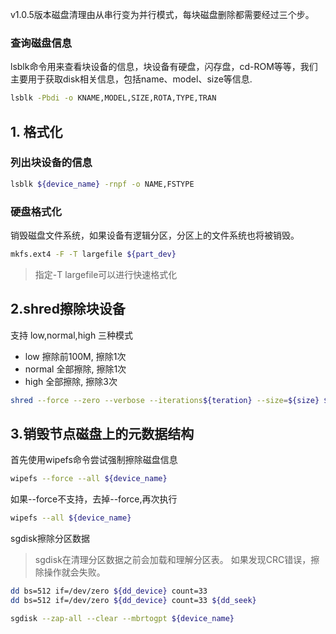 
v1.0.5版本磁盘清理由从串行变为并行模式，每块磁盘删除都需要经过三个步。

### 查询磁盘信息

lsblk命令用来查看块设备的信息，块设备有硬盘，闪存盘，cd-ROM等等，我们主要用于获取disk相关信息，包括name、model、size等信息.

```bash
lsblk -Pbdi -o KNAME,MODEL,SIZE,ROTA,TYPE,TRAN
```

## 1. 格式化

### 列出块设备的信息

```bash
lsblk ${device_name} -rnpf -o NAME,FSTYPE
```

### 硬盘格式化

销毁磁盘文件系统，如果设备有逻辑分区，分区上的文件系统也将被销毁。

```bash
mkfs.ext4 -F -T largefile ${part_dev}
```
> 指定-T largefile可以进行快速格式化

## 2.shred擦除块设备

支持 low,normal,high 三种模式

* low 擦除前100M, 擦除1次
* normal 全部擦除, 擦除1次
* high 全部擦除, 擦除3次

```bash
shred --force --zero --verbose --iterations${teration} --size=${size} ${device_name}
```

## 3.销毁节点磁盘上的元数据结构

首先使用wipefs命令尝试强制擦除磁盘信息

```bash
wipefs --force --all ${device_name}
```

如果--force不支持，去掉--force,再次执行

```bash
wipefs --all ${device_name}
```

sgdisk擦除分区数据

> sgdisk在清理分区数据之前会加载和理解分区表。
> 如果发现CRC错误，擦除操作就会失败。

```bash
dd bs=512 if=/dev/zero ${dd_device} count=33
dd bs=512 if=/dev/zero ${dd_device} count=33 ${dd_seek}
```

```bash
sgdisk --zap-all --clear --mbrtogpt ${device_name}
```
